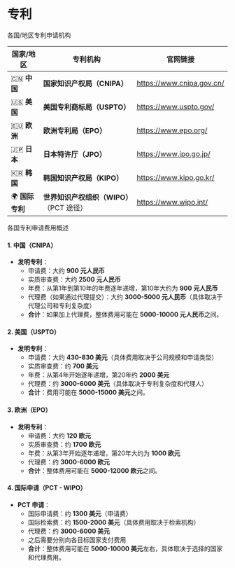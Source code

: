 # 专利





各国/地区专利申请机构

| **国家/地区**  | **专利机构**                             | **官网链接**              |
| -------------- | ---------------------------------------- | ------------------------- |
| 🇨🇳 **中国**    | **国家知识产权局（CNIPA）**              | https://www.cnipa.gov.cn/ |
| 🇺🇸 **美国**    | **美国专利商标局（USPTO）**              | https://www.uspto.gov/    |
| 🇪🇺 **欧洲**    | **欧洲专利局（EPO）**                    | https://www.epo.org/      |
| 🇯🇵 **日本**    | **日本特许厅（JPO）**                    | https://www.jpo.go.jp/    |
| 🇰🇷 **韩国**    | **韩国知识产权局（KIPO）**               | https://www.kipo.go.kr/   |
| 🌍 **国际专利** | **世界知识产权组织（WIPO）**（PCT 途径） | https://www.wipo.int/     |

各国专利申请费用概述

#### 1. 中国（CNIPA）

- **发明专利**：
  - 申请费：大约 **900 元人民币**
  - 实质审查费：大约 **2500 元人民币**
  - 年费：从第1年到第10年的年费逐年递增，第10年大约为 **900 元人民币**
  - 代理费（如果通过代理提交）：大约 **3000-5000 元人民币**（具体取决于代理公司和专利复杂度）
  - **合计**：如果加上代理费，整体费用可能在 **5000-10000 元人民币**之间。

#### 2. 美国（USPTO）

- **发明专利**：
  - 申请费：大约 **430-830 美元**（具体费用取决于公司规模和申请类型）
  - 实质审查费：约 **700 美元**
  - 年费：从第4年开始逐年递增，第20年约 **2000 美元**
  - 代理费：约 **3000-6000 美元**（具体取决于专利复杂度和代理人）
  - **合计**：费用可能在 **5000-15000 美元**之间。

#### 3. 欧洲（EPO）

- **发明专利**：
  - 申请费：大约 **120 欧元**
  - 实质审查费：约 **1700 欧元**
  - 年费：从第3年开始逐年递增，第20年大约为 **1000 欧元**
  - 代理费：约 **3000-6000 欧元**
  - **合计**：整体费用可能在 **5000-12000 欧元**之间。

#### 4. 国际申请（PCT - WIPO）

- **PCT 申请**：
  - 国际申请费：约 **1300 美元**（申请费）
  - 国际检索费：约 **1500-2000 美元**（具体费用取决于检索机构）
  - 代理费：约 **3000-6000 美元**
  - 之后需要分别向各目标国家支付费用
  - **合计**：整体费用可能在 **5000-10000 美元**左右，具体取决于选择的国家和代理费用。
